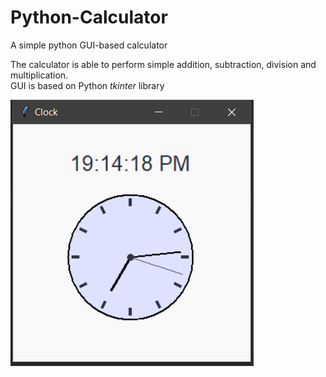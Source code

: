 # Python-Calculator
A simple python GUI-based calculator

The calculator is able to perform simple addition, subtraction, division and multiplication. </br>
GUI is based on Python <i>tkinter</i> library

![alt text](https://github.com/Quart3z/Python-Calculator/blob/master/screenshot.PNG?raw=true)

